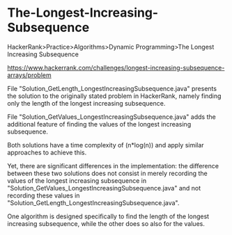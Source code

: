 
# The-Longest-Increasing-Subsequence

HackerRank>Practice>Algorithms>Dynamic Programming>The Longest Increasing Subsequence

https://www.hackerrank.com/challenges/longest-increasing-subsequence-arrays/problem

File "Solution_GetLength_LongestIncreasingSubsequence.java" presents the solution to the originally stated problem in HackerRank, namely finding only the length of the longest increasing subsequence.

File "Solution_GetValues_LongestIncreasingSubsequence.java" adds the additional feature of finding the values of the longest increasing subsequence.

Both solutions have a time complexity of (n*log(n)) and apply similar approaches to achieve this.

Yet, there are significant differences in the implementation: the difference between these two solutions does not consist in merely recording the values of the longest increasing subsequence in "Solution_GetValues_LongestIncreasingSubsequence.java" and not recording these values in "Solution_GetLength_LongestIncreasingSubsequence.java".

One algorithm is designed specifically to find the length of the longest increasing subsequence, while the other does so also for the values.

